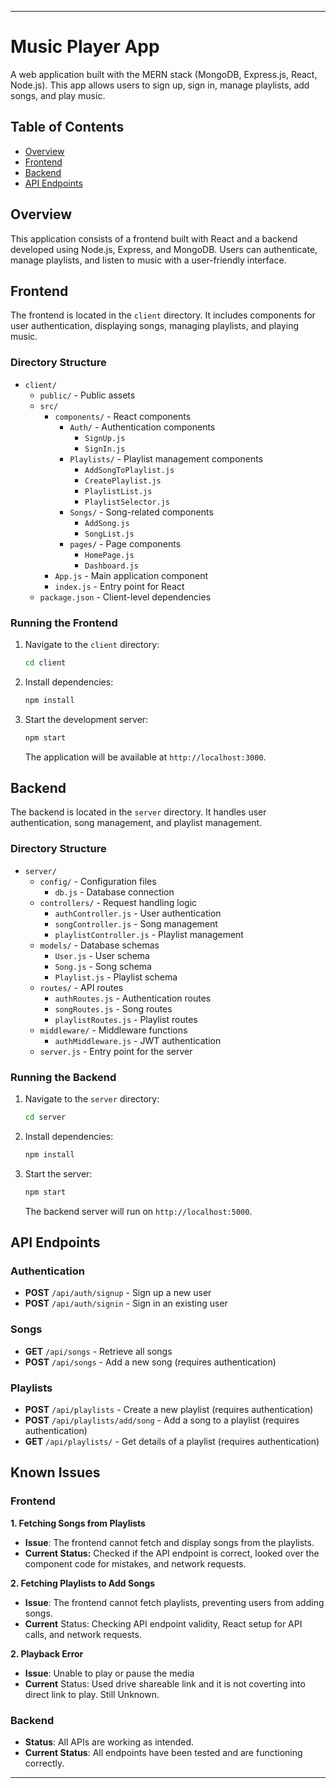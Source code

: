 
---

# Music Player App

A web application built with the MERN stack (MongoDB, Express.js, React, Node.js). This app allows users to sign up, sign in, manage playlists, add songs, and play music.

## Table of Contents

- [Overview](#overview)
- [Frontend](#frontend)
- [Backend](#backend)
- [API Endpoints](#api-endpoints)

## Overview

This application consists of a frontend built with React and a backend developed using Node.js, Express, and MongoDB. Users can authenticate, manage playlists, and listen to music with a user-friendly interface.

## Frontend

The frontend is located in the `client` directory. It includes components for user authentication, displaying songs, managing playlists, and playing music.

### Directory Structure

- `client/`
    - `public/` - Public assets
    - `src/`
        - `components/` - React components
            - `Auth/` - Authentication components
                - `SignUp.js`
                - `SignIn.js`
            - `Playlists/` - Playlist management components
                - `AddSongToPlaylist.js`
                - `CreatePlaylist.js`
                - `PlaylistList.js`
                - `PlaylistSelector.js`
            - `Songs/` - Song-related components
                - `AddSong.js`
                - `SongList.js`
            - `pages/` - Page components
                - `HomePage.js`
                - `Dashboard.js`
        - `App.js` - Main application component
        - `index.js` - Entry point for React
    - `package.json` - Client-level dependencies

### Running the Frontend

1. Navigate to the `client` directory:

   ```bash
   cd client
   ```

2. Install dependencies:

   ```bash
   npm install
   ```

3. Start the development server:

   ```bash
   npm start
   ```

   The application will be available at `http://localhost:3000`.

## Backend

The backend is located in the `server` directory. It handles user authentication, song management, and playlist management.

### Directory Structure

- `server/`
    - `config/` - Configuration files
        - `db.js` - Database connection
    - `controllers/` - Request handling logic
        - `authController.js` - User authentication
        - `songController.js` - Song management
        - `playlistController.js` - Playlist management
    - `models/` - Database schemas
        - `User.js` - User schema
        - `Song.js` - Song schema
        - `Playlist.js` - Playlist schema
    - `routes/` - API routes
        - `authRoutes.js` - Authentication routes
        - `songRoutes.js` - Song routes
        - `playlistRoutes.js` - Playlist routes
    - `middleware/` - Middleware functions
        - `authMiddleware.js` - JWT authentication
    - `server.js` - Entry point for the server

### Running the Backend

1. Navigate to the `server` directory:

   ```bash
   cd server
   ```

2. Install dependencies:

   ```bash
   npm install
   ```

3. Start the server:

   ```bash
   npm start
   ```

   The backend server will run on `http://localhost:5000`.

## API Endpoints

### Authentication

- **POST** `/api/auth/signup` - Sign up a new user
- **POST** `/api/auth/signin` - Sign in an existing user

### Songs

- **GET** `/api/songs` - Retrieve all songs
- **POST** `/api/songs` - Add a new song (requires authentication)

### Playlists

- **POST** `/api/playlists` - Create a new playlist (requires authentication)
- **POST** `/api/playlists/add/song` - Add a song to a playlist (requires authentication)
- **GET** `/api/playlists/` - Get details of a playlist (requires authentication)

## Known Issues

### **Frontend**

**1. Fetching Songs from Playlists**
- **Issue**: The frontend cannot fetch and display songs from the playlists.
- **Current Status:** Checked if the API endpoint is correct, looked over the component code for mistakes, and network requests.
  
**2. Fetching Playlists to Add Songs** 
- **Issue**: The frontend cannot fetch playlists, preventing users from adding songs.
- **Current** Status: Checking API endpoint validity, React setup for API calls, and network requests.

**2. Playback Error** 
- **Issue**: Unable to play or pause the media
- **Current** Status: Used drive shareable link and it is not coverting into direct link to play. Still Unknown.

### **Backend**
- **Status**: All APIs are working as intended.
- **Current Status**: All endpoints have been tested and are functioning correctly.
---

